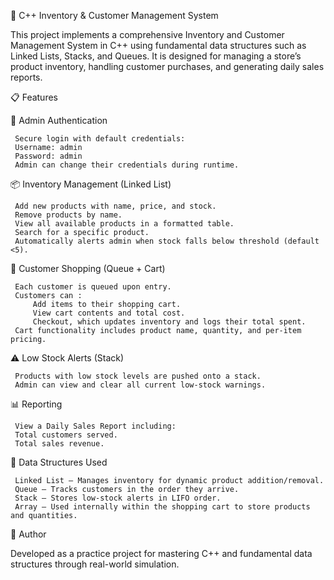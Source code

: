 🛒 C++ Inventory & Customer Management System

 This project implements a comprehensive Inventory and Customer Management System in C++ using fundamental data structures 
 such as Linked Lists, Stacks, and Queues. It is designed for managing a store’s product inventory, handling customer 
 purchases, and generating daily sales reports.

📋 Features

   🔐 Admin Authentication

     Secure login with default credentials:
     Username: admin
     Password: admin
     Admin can change their credentials during runtime.

   📦 Inventory Management (Linked List)

     Add new products with name, price, and stock.
     Remove products by name.
     View all available products in a formatted table.
     Search for a specific product.
     Automatically alerts admin when stock falls below threshold (default <5).


   🧺 Customer Shopping (Queue + Cart)

     Each customer is queued upon entry.
     Customers can :
         Add items to their shopping cart.
         View cart contents and total cost.
         Checkout, which updates inventory and logs their total spent.
     Cart functionality includes product name, quantity, and per-item pricing.

   ⚠️ Low Stock Alerts (Stack)

     Products with low stock levels are pushed onto a stack.
     Admin can view and clear all current low-stock warnings.

   📊 Reporting

     View a Daily Sales Report including:
     Total customers served.
     Total sales revenue.

   🧱 Data Structures Used

     Linked List – Manages inventory for dynamic product addition/removal.
     Queue – Tracks customers in the order they arrive.
     Stack – Stores low-stock alerts in LIFO order.
     Array – Used internally within the shopping cart to store products and quantities.

👤 Author

 Developed as a practice project for mastering C++ and fundamental data structures through real-world simulation.
